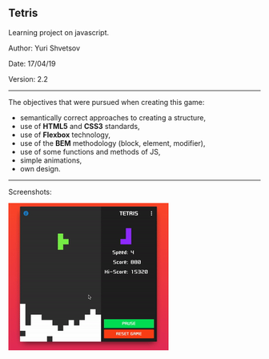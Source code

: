 ## Tetris
Learning project on javascript.

Author: Yuri Shvetsov

Date: 17/04/19

Version: 2.2

------------
The objectives that were pursued when creating this game:
- semantically correct approaches to creating a structure,
- use of **HTML5** and **CSS3** standards,
- use of **Flexbox** technology,
- use of the **BEM** methodology (block, element, modifier),
- use of some functions and methods of JS,
- simple animations,
- own design.

------------
Screenshots:

![Image alt](https://github.com/YuriShvetsov/tetris/blob/master/screens/screen.gif)